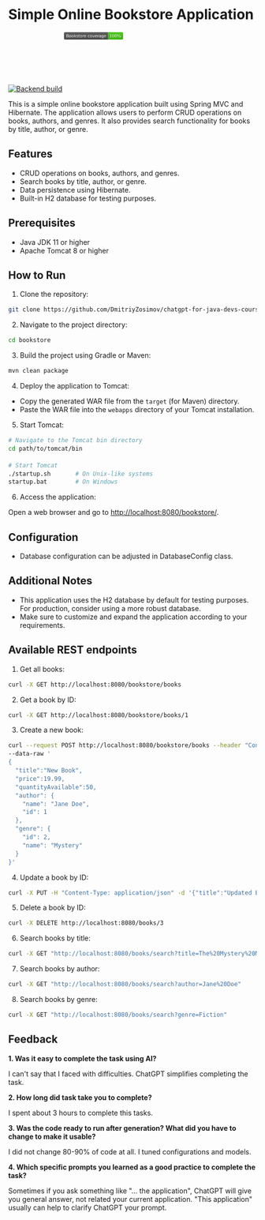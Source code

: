 # Simple Online Bookstore Application

[![Backend build](https://github.com/DmitriyZosimov/chatgpt-for-java-devs-course/actions/workflows/build.yaml/badge.svg)](https://github.com/DmitriyZosimov/chatgpt-for-java-devs-course/actions/workflows/build.yaml)
<svg fill="none" viewBox="0 0 120 120" width="120" height="120" xmlns="http://www.w3.org/2000/svg">
    <foreignObject width="100%" height="100%">
        <div xmlns="http://www.w3.org/1999/xhtml">
            <img alt="Coverage" src="https://github.com/DmitriyZosimov/chatgpt-for-java-devs-course/blob/master/.github/badges/task1-md-coverage.svg"/>
        </div>
    </foreignObject>
</svg>

This is a simple online bookstore application built using Spring MVC and Hibernate. The application allows users to perform CRUD operations on books, authors, and genres. It also provides search functionality for books by title, author, or genre.

## Features

- CRUD operations on books, authors, and genres.
- Search books by title, author, or genre.
- Data persistence using Hibernate.
- Built-in H2 database for testing purposes.

## Prerequisites

- Java JDK 11 or higher
- Apache Tomcat 8 or higher

## How to Run

1. Clone the repository:

```bash
git clone https://github.com/DmitriyZosimov/chatgpt-for-java-devs-course.git
```

2. Navigate to the project directory:

```bash
cd bookstore
```

3. Build the project using Gradle or Maven:

```bash
mvn clean package
```

4. Deploy the application to Tomcat:

- Copy the generated WAR file from the `target` (for Maven) directory.
- Paste the WAR file into the `webapps` directory of your Tomcat installation.

5. Start Tomcat:

```bash
# Navigate to the Tomcat bin directory
cd path/to/tomcat/bin

# Start Tomcat
./startup.sh       # On Unix-like systems
startup.bat        # On Windows
```

6. Access the application:

Open a web browser and go to [http://localhost:8080/bookstore/](http://localhost:8080/bookstore/).

## Configuration

- Database configuration can be adjusted in DatabaseConfig class.

## Additional Notes

- This application uses the H2 database by default for testing purposes. For production, consider using a more robust database.
- Make sure to customize and expand the application according to your requirements.

## Available REST endpoints

1. Get all books:
```bash
curl -X GET http://localhost:8080/bookstore/books
```

2. Get a book by ID:
```bash
curl -X GET http://localhost:8080/bookstore/books/1
```

3. Create a new book:
```bash
curl --request POST http://localhost:8080/bookstore/books --header "Content-Type: application/json" \
--data-raw '
{
  "title":"New Book",
  "price":19.99,
  "quantityAvailable":50, 
  "author": {
    "name": "Jane Doe",
    "id": 1
  },
  "genre": {
    "id": 2,
    "name": "Mystery"
  }
}' 
```

4. Update a book by ID:
```bash
curl -X PUT -H "Content-Type: application/json" -d '{"title":"Updated Book","price":15.99,"quantityAvailable":30}' http://localhost:8080/books/{bookId}
```

5. Delete a book by ID:
```bash
curl -X DELETE http://localhost:8080/books/3
```

6. Search books by title:
```bash
curl -X GET "http://localhost:8080/books/search?title=The%20Mystery%20Mansion"
```

7. Search books by author:
```bash
curl -X GET "http://localhost:8080/books/search?author=Jane%20Doe"
```

8. Search books by genre:
```bash
curl -X GET "http://localhost:8080/books/search?genre=Fiction"
```

## Feedback
**1. Was it easy to complete the task using AI?**

I can't say that I faced with difficulties. ChatGPT simplifies completing the task.

**2. How long did task take you to complete?**

I spent about 3 hours to complete this tasks.

**3. Was the code ready to run after generation? What did you have to change to make it usable?**

I did not change 80-90% of code at all. I tuned configurations and models.

**4. Which specific prompts you learned as a good practice to complete the task?**

Sometimes if you ask something like "... the application", ChatGPT will give you general answer, not related your current application.
"This application" usually can help to clarify ChatGPT your prompt.